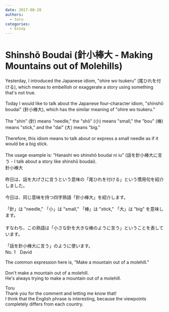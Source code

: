 ```yaml
---
date: 2017-08-20
authors:
  - toru
categories:
  - Essay
---
```


<h1 id="subject_show">Shinshō Boudai (針小棒大 - Making Mountains out of Molehills)</h1>
<div class="date" hidden>Aug 20, 2017 14:12</div>
<div id="post"><div id="body_show_ori">
Yesterday, I introduced the Japanese idiom, "ohire wo tsukeru" (尾ひれを付ける), which menas to embellish or exaggerate a story using something that's not true.<br/><br/>Today I would like to talk about the Japanese four-character idiom, "shinshō boudai" (針小棒大), which has the similar meaning of "ohire wo tsukeru."<br/><br/>The "shin" (針) means "needle," the "shō" (小) means "small," the "bou" (棒) means "stick," and the "dai" (大) means "big."<br/><br/>Therefore, this idiom means to talk about or express a small needle as if it would be a big stick.<br/><br/>The usage example is: "Hanashi wo shinshō boudai ni iu" (話を針小棒大に言う - I talk about a story like shinshō boudai).
</div></div>

<!-- more -->

<div id="post_ja"><div id="body_show_mo">
針小棒大<br/><br/>昨日は、話を大げさに言うという意味の「尾ひれを付ける」という慣用句を紹介しました。<br/><br/>今日は、同じ意味を持つ四字熟語「針小棒大」を紹介します。<br/><br/>「針」は "needle," 「小」は "small," 「棒」は "stick," 「大」は "big" を意味します。<br/>　<br/>すなわち、この熟語は「小さな針を大きな棒のように言う」ということを表しています。<br/><br/>「話を針小棒大に言う」のように使います。
</div></div>
<div id="block"><div class="first_name"> No. 1　<span class="just_name">David</span></div><div id="block2">
<p class="comment_small">
 The common expression here is, "Make a mountain out of a molehill."
 <br/>
 <br/>
 Don't make a mountain out of a molehill.
 <br/>
 He's always trying to make a mountain out of a molehill.
</p>

</div><div class="name"><span class="just_name">Toru</span><br>
Thank you for the comment and letting me know that!<br/>I think that the English phrase is interesting, because the viewpoints completely differs from each country.
</div>
</div>

